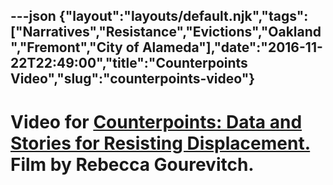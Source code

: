 ---json
{"layout":"layouts/default.njk","tags":["Narratives","Resistance","Evictions","Oakland","Fremont","City of Alameda"],"date":"2016-11-22T22:49:00","title":"Counterpoints Video","slug":"counterpoints-video"}
---

Video for [Counterpoints: Data and Stories for Resisting Displacement.](http://www.antievictionmappingproject.net/alamedareport.html) Film by Rebecca Gourevitch. 
==================================================================================================================================================================